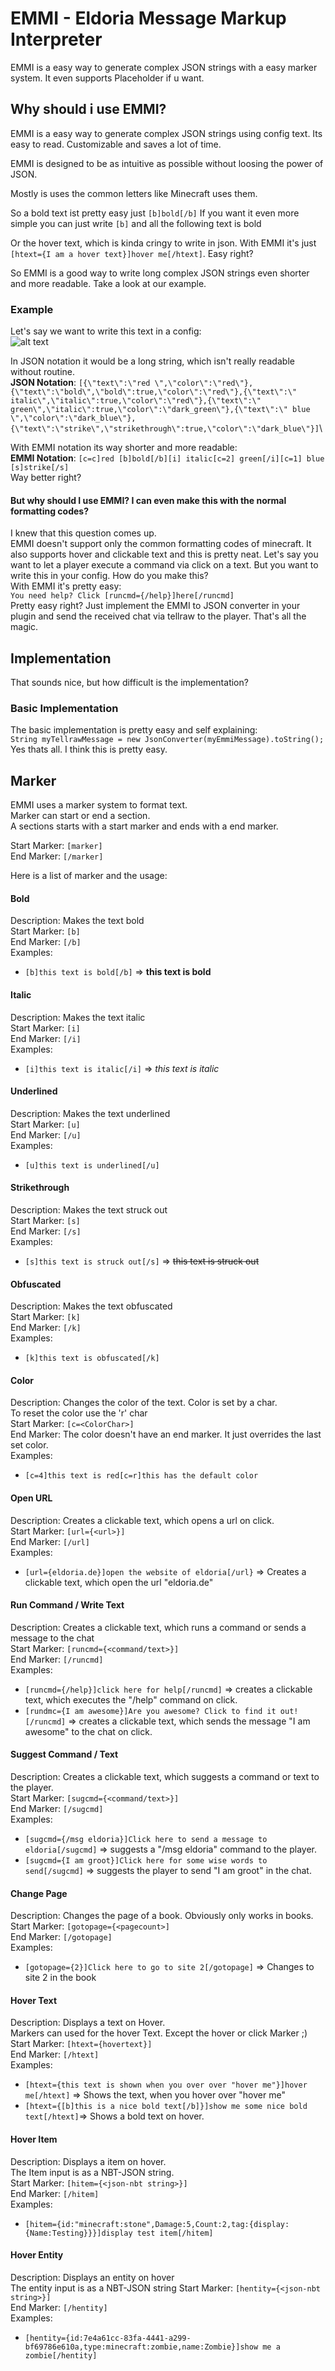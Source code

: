 # EMMI - Eldoria Message Markup Interpreter
EMMI is a easy way to generate complex JSON strings with a easy marker system. It even supports Placeholder if u want.

## Why should i use EMMI?
EMMI is a easy way to generate complex JSON strings using config text. Its easy to read. Customizable and saves a lot of time.

EMMI is designed to be as intuitive as possible without loosing the power of JSON.

Mostly is uses the common letters like Minecraft uses them.

So a bold text ist pretty easy just `[b]bold[/b]` If you want it even more simple you can just write `[b]` and all the following text is bold

Or the hover text, which is kinda cringy to write in json. With EMMI it's just `[htext={I am a hover text}]hover me[/htext]`. Easy right?

So EMMI is a good way to write long complex JSON strings even shorter and more readable. Take a look at our example.


### Example
Let's say we want to write this text in a config:\
![alt text](https://cdn.discordapp.com/attachments/484383037178642442/573273908849934368/unknown.png "")

In JSON notation it would be a long string, which isn't really readable without routine.\
**JSON Notation**: `[{\"text\":\"red \",\"color\":\"red\"},{\"text\":\"bold\",\"bold\":true,\"color\":\"red\"},{\"text\":\" italic\",\"italic\":true,\"color\":\"red\"},{\"text\":\" green\",\"italic\":true,\"color\":\"dark_green\"},{\"text\":\" blue \",\"color\":\"dark_blue\"},{\"text\":\"strike\",\"strikethrough\":true,\"color\":\"dark_blue\"}]`\

With EMMI notation its way shorter and more readable:\
**EMMI Notation**: `[c=c]red [b]bold[/b][i] italic[c=2] green[/i][c=1] blue [s]strike[/s]`\
Way better right?

#### But why should I use EMMI? I can even make this with the normal formatting codes?
I knew that this question comes up.\
EMMI doesn't support only the common formatting codes of minecraft. It also supports hover and clickable text and this is pretty neat.
Let's say you want to let a player execute a command via click on a text. But you want to write this in your config. How do you make this?\
With EMMI it's pretty easy:\
`You need help? Click [runcmd={/help}]here[/runcmd]`\
Pretty easy right? Just implement the EMMI to JSON converter in your plugin and send the received chat via tellraw to the player. That's all the magic.


## Implementation

That sounds nice, but how difficult is the implementation?

### Basic Implementation

The basic implementation is pretty easy and self explaining:\
`String myTellrawMessage = new JsonConverter(myEmmiMessage).toString();`\
Yes thats all. I think this is pretty easy.

## Marker
EMMI uses a marker system to format text. \
Marker can start or end a section.\
A sections starts with a start marker and ends with a end marker.

Start Marker: `[marker]`\
End Marker: `[/marker]`

Here is a list of marker and the usage:

#### Bold
Description: Makes the text bold\
Start Marker: `[b]`\
End Marker: `[/b]`\
Examples:
* `[b]this text is bold[/b]` =>  **this text is bold**

#### Italic
Description: Makes the text italic\
Start Marker: `[i]`\
End Marker: `[/i]`\
Examples:
* `[i]this text is italic[/i]` => _this text is italic_

#### Underlined
Description: Makes the text underlined\
Start Marker: `[u]`\
End Marker: `[/u]`\
Examples:
* `[u]this text is underlined[/u]`

#### Strikethrough
Description: Makes the text struck out\
Start Marker: `[s]`\
End Marker: `[/s]`\
Examples:
* `[s]this text is struck out[/s]` => ~~this text is struck out~~

#### Obfuscated
Description: Makes the text obfuscated\
Start Marker: `[k]`\
End Marker: `[/k]`\
Examples:
* `[k]this text is obfuscated[/k]`

#### Color
Description: Changes the color of the text. Color is set by a char.\
To reset the color use the 'r' char\
Start Marker: `[c=<ColorChar>]`\
End Marker: The color doesn't have an end marker. It just overrides the last set color.\
Examples:
* `[c=4]this text is red[c=r]this has the default color`

#### Open URL
Description: Creates a clickable text, which opens a url on click.\
Start Marker: `[url={<url>}]`\
End Marker: `[/url]`\
Examples:
* `[url={eldoria.de}]open the website of eldoria[/url}` => Creates a clickable text, which open the url "eldoria.de"


#### Run Command / Write Text
Description: Creates a clickable text, which runs a command or sends a message to the chat\
Start Marker: `[runcmd={<command/text>}]`\
End Marker: `[/runcmd]`\
Examples:
* `[runcmd={/help}]click here for help[/runcmd]` => creates a clickable text, which executes the "/help" command on click.
* `[rundmc={I am awesome}]Are you awesome? Click to find it out![/runcmd]` => creates a clickable text, which sends the message "I am awesome" to the chat on click.

#### Suggest Command / Text
Description: Creates a clickable text, which suggests a command or text to the player. \
Start Marker: `[sugcmd={<command/text>}]`\
End Marker: `[/sugcmd]`\
Examples:
* `[sugcmd={/msg eldoria}]Click here to send a message to eldoria[/sugcmd]` => suggests a "/msg eldoria" command to the player.
* `[sugcmd={I am groot}]Click here for some wise words to send[/sugcmd]` => suggests the player to send "I am groot" in the chat.

#### Change Page
Description: Changes the page of a book. Obviously only works in books.\
Start Marker: `[gotopage={<pagecount>]`\
End Marker: `[/gotopage]`\
Examples:
* `[gotopage={2}]Click here to go to site 2[/gotopage]` => Changes to site 2 in the book

#### Hover Text
Description: Displays a text on Hover.\
Markers can used for the hover Text. Except the hover or click Marker ;)\
Start Marker: `[htext={hovertext}]`\
End Marker: `[/htext]`\
Examples:
* `[htext={this text is shown when you over over "hover me"}]hover me[/htext]` => Shows the text, when you hover over "hover me"
* `[htext={[b]this is a nice bold text[/b]}]show me some nice bold text[/htext]`=> Shows a bold text on hover.

#### Hover Item
Description: Displays a item on hover.\
The Item input is as a NBT-JSON string.\
Start Marker: `[hitem={<json-nbt string>}]`\
End Marker: `[/hitem]`\
Examples:
* `[hitem={id:"minecraft:stone",Damage:5,Count:2,tag:{display:{Name:Testing}}}]display test item[/hitem]`

#### Hover Entity
Description: Displays an entity on hover\
The entity input is as a NBT-JSON string
Start Marker: `[hentity={<json-nbt string>}]`\
End Marker: `[/hentity]`\
Examples:
* `[hentity={id:7e4a61cc-83fa-4441-a299-bf69786e610a,type:minecraft:zombie,name:Zombie}]show me a zombie[/hentity]`
